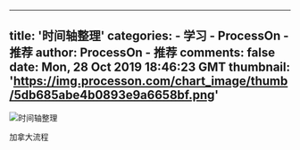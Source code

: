 
---
title: '时间轴整理'
categories: 
    - 学习
    - ProcessOn - 推荐
author: ProcessOn - 推荐
comments: false
date: Mon, 28 Oct 2019 18:46:23 GMT
thumbnail: 'https://img.processon.com/chart_image/thumb/5db685abe4b0893e9a6658bf.png'
---

<div>   
<img class="thumb" alt="时间轴整理" src="https://img.processon.com/chart_image/thumb/5db685abe4b0893e9a6658bf.png" referrerpolicy="no-referrer">
<p>加拿大流程</p>  
</div>
            